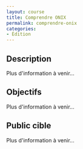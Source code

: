 ```yaml
---
layout: course
title: Comprendre ONIX
permalink: comprendre-onix
categories:
- Édition
---
```

## Description
Plus d'information à venir...

## Objectifs
Plus d'information à venir...

## Public cible
Plus d'information à venir...

